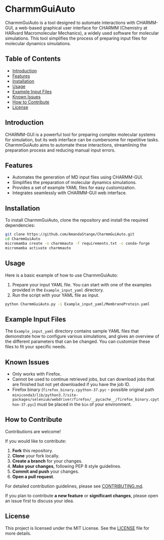# CharmmGuiAuto

CharmmGuiAuto is a tool designed to automate interactions with CHARMM-GUI, a web-based graphical user interface for CHARMM (Chemistry at HARvard Macromolecular Mechanics), a widely used software for molecular simulations. This tool simplifies the process of preparing input files for molecular dynamics simulations.

## Table of Contents

- [Introduction](#introduction)
- [Features](#features)
- [Installation](#installation)
- [Usage](#usage)
- [Example Input Files](#example-input-files)
- [Known Issues](#known-issues)
- [How to Contribute](#how-to-contribute)
- [License](#license)

## Introduction

CHARMM-GUI is a powerful tool for preparing complex molecular systems for simulation, but its web interface can be cumbersome for repetitive tasks. CharmmGuiAuto aims to automate these interactions, streamlining the preparation process and reducing manual input errors.

## Features

- Automates the generation of MD input files using CHARMM-GUI.
- Simplifies the preparation of molecular dynamics simulations.
- Provides a set of example YAML files for easy customization.
- Integrates seamlessly with CHARMM-GUI web interface.

## Installation

To install CharmmGuiAuto, clone the repository and install the required dependencies:

```sh
git clone https://github.com/AmandaStange/CharmmGuiAuto.git
cd CharmmGuiAuto
micromamba create -n charmmauto -f requirements.txt -c conda-forge
micromamba activate charmmauto
```

## Usage

Here is a basic example of how to use CharmmGuiAuto:

1. Prepare your input YAML file. You can start with one of the examples provided in the `Example_input_yaml` directory.
2. Run the script with your YAML file as input.

```sh
python CharmmGuiAuto.py -i Example_input_yaml/MembraneProtein.yaml
```

## Example Input Files

The `Example_input_yaml` directory contains sample YAML files that demonstrate how to configure various simulations, and gives an overview of the different parameters that can be changed. You can customize these files to fit your specific needs.

## Known Issues

- Only works with Firefox.
- Cannot be used to continue retrieved jobs, but can download jobs that are finished but not yet downloaded if you have the job ID.
- Firefox binary (`firefox_binary.cpython-37.pyc` - possible original path `miniconda3/lib/python3.7/site-packages/selenium/webdriver/firefox/__pycache__/firefox_binary.cpython-37.pyc`) must be placed in the `bin` of your environment.

## How to Contribute

Contributions are welcome! 

If you would like to contribute:

1. **Fork** this repository.
2. **Clone** your fork locally.
3. **Create a branch** for your changes.
4. **Make your changes**, following PEP 8 style guidelines.
5. **Commit and push** your changes.
6. **Open a pull request**.

For detailed contribution guidelines, please see [CONTRIBUTING.md](CONTRIBUTING.md).

If you plan to contribute **a new feature** or **significant changes**, please open an issue first to discuss your idea.

## License

This project is licensed under the MIT License. See the [LICENSE](LICENSE) file for more details.
